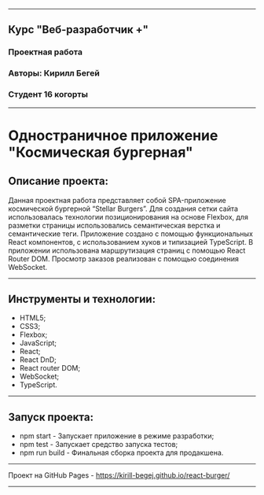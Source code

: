 ___
## Курс "Веб-разработчик +"
### Проектная работа
### Авторы: Кирилл Бегей
### Студент 16 когорты
___
# Одностраничное приложение "Космическая бургерная"

## Описание проекта:
Данная проектная работа представляет собой SPA-приложение космической бургерной “Stellar Burgers”. Для создания сетки сайта использовалась технологии позиционирования на основе Flexbox, для разметки страницы использовались семантическая верстка и семантические теги. Приложение создано с помощью функциональных React компонентов, с использованием хуков и типизацией TypeScript. В приложении использована маршрутизация страниц с помощью React Router DOM. Просмотр заказов реализован с помощью соединения WebSocket. 
___
## Инструменты и технологии:
* HTML5;
* CSS3;
* Flexbox;
* JavaScript;
* React;
* React DnD;
* React router DOM;
* WebSocket;
* TypeScript.
___
## Запуск проекта:
* npm start - Запускает приложение в режиме разработки;
* npm test - Запускает средство запуска тестов;
* npm run build - Финальная сборка проекта для продакшена.
___
Проект на GitHub Pages - https://kirill-begej.github.io/react-burger/
___
